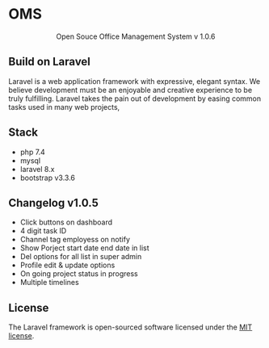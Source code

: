 <p align="center"><h1>OMS</h1></p>

<p align="center">
Open Souce Office Management System v 1.0.6
</p>

## Build on Laravel

Laravel is a web application framework with expressive, elegant syntax. We believe development must be an enjoyable and creative experience to be truly fulfilling. Laravel takes the pain out of development by easing common tasks used in many web projects,

## Stack
- php 7.4
- mysql 
- laravel 8.x
- bootstrap v3.3.6

## Changelog v1.0.5
- Click buttons on dashboard 
- 4 digit task ID
- Channel tag employess on notify 
- Show Porject start date end date in list
- Del options for all list in super admin
- Profile edit & update options
- On going project status in progress
- Multiple timelines

## License

The Laravel framework is open-sourced software licensed under the [MIT license](https://opensource.org/licenses/MIT).
